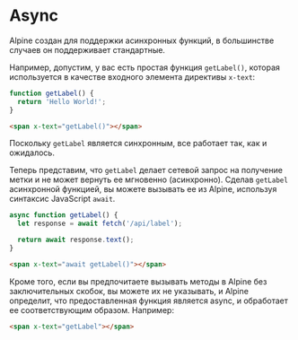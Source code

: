 # Async

Alpine создан для поддержки асинхронных функций, в большинстве случаев он поддерживает стандартные.

Например, допустим, у вас есть простая функция `getLabel()`, которая используется в качестве входного элемента директивы `x-text`:

```js
function getLabel() {
  return 'Hello World!';
}
```

```html
<span x-text="getLabel()"></span>
```

Поскольку `getLabel` является синхронным, все работает так, как и ожидалось.

Теперь представим, что `getLabel` делает сетевой запрос на получение метки и не может вернуть ее мгновенно (асинхронно). Сделав `getLabel` асинхронной функцией, вы можете вызывать ее из Alpine, используя синтаксис JavaScript `await`.

```js
async function getLabel() {
  let response = await fetch('/api/label');

  return await response.text();
}
```

```html
<span x-text="await getLabel()"></span>
```

Кроме того, если вы предпочитаете вызывать методы в Alpine без заключительных скобок, вы можете их не указывать, и Alpine определит, что предоставленная функция является async, и обработает ее соответствующим образом. Например:

```html
<span x-text="getLabel"></span>
```
